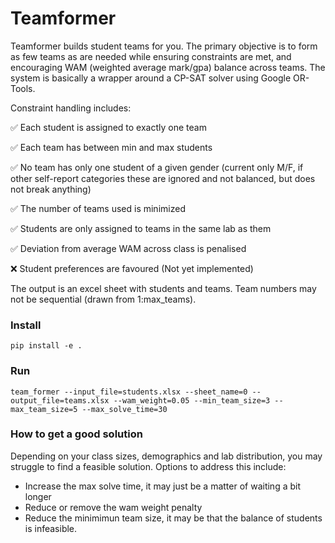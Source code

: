 # Teamformer


Teamformer builds student teams for you. The primary objective is to form as few teams as are needed while ensuring constraints are met, and encouraging WAM (weighted average mark/gpa) balance across teams. The system is basically a wrapper around a CP-SAT solver using Google OR-Tools.

Constraint handling includes:

✅ Each student is assigned to exactly one team 

✅ Each team has between min and max students

✅ No team has only one student of a given gender (current only M/F, if other self-report categories these are ignored and not balanced, but does not break anything)

✅ The number of teams used is minimized

✅ Students are only assigned to teams in the same lab as them

✅ Deviation from average WAM across class is penalised

❌ Student preferences are favoured (Not yet implemented)

The output is an excel sheet with students and teams. Team numbers may not be sequential (drawn from 1:max_teams).

### Install

```
pip install -e .
```
### Run

```
team_former --input_file=students.xlsx --sheet_name=0 --output_file=teams.xlsx --wam_weight=0.05 --min_team_size=3 --max_team_size=5 --max_solve_time=30
```

### How to get a good solution

Depending on your class sizes, demographics and lab distribution, you may struggle to find a feasible solution. Options to address this include:
* Increase the max solve time, it may just be a matter of waiting a bit longer
* Reduce or remove the wam weight penalty
* Reduce the minimimun team size, it may be that the balance of students is infeasible.
